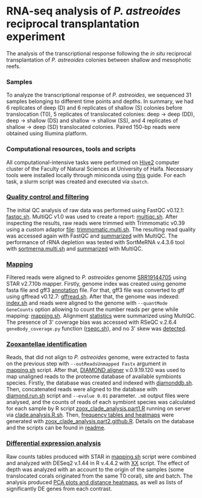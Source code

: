 # RNA-seq analysis of *P. astreoides* reciprocal transplantation experiment

The analysis of the transcriptional response following the *in situ* reciprocal transplantation of *P. astreoides* colonies between shallow and mesophotic reefs.

### Samples
To analyze the transcriptional response of *P. astreoides*, we sequenced 31 samples belonging to different time points and depths. In summary, we had 6 replicates of deep (D) and 6 replicates of shallow (S) colonies before translocation (T0), 5 replicates of translocated colonies: deep &rarr; deep (DD), deep &rarr; shallow (DS) and shallow &rarr; shallow (SS), and 4 replicates of shallow &rarr; deep (SD) translocated colonies. Paired 150-bp reads were obtained using Illumina platform. 

### Computational resources, tools and scripts
All computational-intensive tasks were performed on [Hive2](https://hivehpc.haifa.ac.il/) computer cluster of the Faculty of Natural Sciences at University of Haifa. Necessary tools were installed locally through miniconda using [this](https://docs.vultr.com/how-to-install-miniconda-on-ubuntu-22-04) guide. For each task, a slurm script was created and executed via `sbatch`. 

### [Quality control and filtering](https://github.com/talimass/Cayman-translocation/tree/main/RNAseq_analysis/QC_Filtering) 
The initial QC analysis of raw data was performed using FastQC v0.12.1: [fastqc.sh](https://github.com/talimass/Cayman-translocation/blob/main/RNAseq_analysis/QC_Filtering/fastqc.sh). MultiQC v1.0 was used to create a report: [multiqc.sh](https://github.com/talimass/Cayman-translocation/blob/main/RNAseq_analysis/QC_Filtering/multiqc.sh). After inspecting the results, raw reads were trimmed with Trimmomatic v0.39 using a custom adaptor [file](https://github.com/talimass/Cayman-translocation/blob/main/RNAseq_analysis/QC_Filtering/Sequencing_adaptors.fasta): [trimmomatic.multi.sh](https://github.com/talimass/Cayman-translocation/blob/main/RNAseq_analysis/QC_Filtering/trimmomatic.multi.sh). The resulting read quality was accessed again with FastQC and [summarized](https://github.com/talimass/Cayman-translocation/tree/main/RNAseq_analysis/QC_Filtering/results) with MultiQC. The performance of rRNA depletion was tested with SortMeRNA v.4.3.6 tool with [sortmerna.multi.sh](https://github.com/talimass/Cayman-translocation/blob/main/RNAseq_analysis/QC_Filtering/sortmerna.multi.sh) and [summarized](https://github.com/talimass/Cayman-translocation/tree/main/RNAseq_analysis/QC_Filtering/results) with MultiQC. 

### [Mapping](https://github.com/talimass/Cayman-translocation/tree/main/RNAseq_analysis/Mapping)
Filtered reads were aligned to *P. astreoides* genome [SRR19144705](https://www.ncbi.nlm.nih.gov/sra/?term=SRR19144705) using STAR v2.7.10b mapper. Firstly, genome index was created using genome fasta file and gff3 [annotation](https://osf.io/f7sc5) file. For that, gff3 file was converted to gtf using gffread v0.12.7: [gffread.sh](https://github.com/talimass/Cayman-translocation/blob/main/RNAseq_analysis/Mapping/gffread.sh). After that, the genome was indexed: [index.sh](https://github.com/talimass/Cayman-translocation/blob/main/RNAseq_analysis/Mapping/index.sh) and reads were aligned to the genome with  `--quantMode GeneCounts` option allowing to count the number reads per gene while mapping: [mapping.sh](https://github.com/talimass/Cayman-translocation/blob/main/RNAseq_analysis/Mapping/mapping.sh). Alignment [statistics](https://github.com/talimass/Cayman-translocation/blob/main/RNAseq_analysis/Mapping/results/multiqc.star_report.html) were summarized using MultiQC. The presence of 3' coverage bias was accessed with RSeQC v.2.6.4 `geneBody_coverage.py` function ([rseqc.sh](https://github.com/talimass/Cayman-translocation/blob/main/RNAseq_analysis/Mapping/rseqc.sh)), and no 3' skew was [detected](https://github.com/talimass/Cayman-translocation/tree/main/RNAseq_analysis/Mapping/results).

### [Zooxantellae identification](https://github.com/talimass/Cayman-translocation/tree/main/RNAseq_analysis/Zoox_identification)
Reads, that did not align to *P. astreoides* genome, were extracted to fasta on the previous step with `--outReadsUnmapped Fastx` argument in [mapping.sh](https://github.com/talimass/Cayman-translocation/blob/main/RNAseq_analysis/Mapping/mapping.sh) script. After that, [DIAMOND aligner](https://github.com/bbuchfink/diamond) v.0.9.19.120 was used to map unaligned reads to the proteome database of available symbionts species. Firstly, the database was created and indexed with [diamonddb.sh](https://github.com/talimass/Cayman-translocation/blob/main/RNAseq_analysis/Zoox_identification/diamonddb.sh). Then, concatenated reads were aligned to the database with [diamond.run.sh](https://github.com/talimass/Cayman-translocation/blob/main/RNAseq_analysis/Zoox_identification/diamond.run.sh) script and `--evalue 0.01` parameter. `.m8` output files were analysed, and the counts of reads of each symbiont species was calculated for each sample by R script [zoox_clade_analysis.part1.R](https://github.com/talimass/Cayman-translocation/blob/main/RNAseq_analysis/Zoox_identification/zoox_clade_analysis.part1.R) running on server via [clade.analysis.R.sh](https://github.com/talimass/Cayman-translocation/blob/main/RNAseq_analysis/Zoox_identification/clade.analysis.R.sh). Then, [frequency tables and heatmaps](https://github.com/talimass/Cayman-translocation/tree/main/RNAseq_analysis/Zoox_identification/results) were generated with [zoox_clade_analysis.part2.github.R](https://github.com/talimass/Cayman-translocation/blob/main/RNAseq_analysis/Zoox_identification/zoox_clade_analysis.part2.github.R). Details on the database and the scripts can be found in [readme](https://github.com/talimass/Cayman-translocation/blob/main/RNAseq_analysis/Zoox_identification/README.md).

### [Differential expression analysis](https://github.com/talimass/Cayman-translocation/tree/main/RNAseq_analysis/DE_analysis)
Raw counts tables produced with STAR in [mapping.sh](https://github.com/talimass/Cayman-translocation/blob/main/RNAseq_analysis/Mapping/mapping.sh) script were combined and analyzed with DESeq2 v.1.44 in R v.4.4.2 with [XX]() script. The effect of depth was analyzed with an account to the origin of the samples (some translocated corals originated from the same T0 coral), site and batch. The analysis produced [PCA plots and distance heatmaps](https://github.com/talimass/Cayman-translocation/tree/main/RNAseq_analysis/DE_analysis/results), as well as lists of significantly DE genes from each contrast.   
